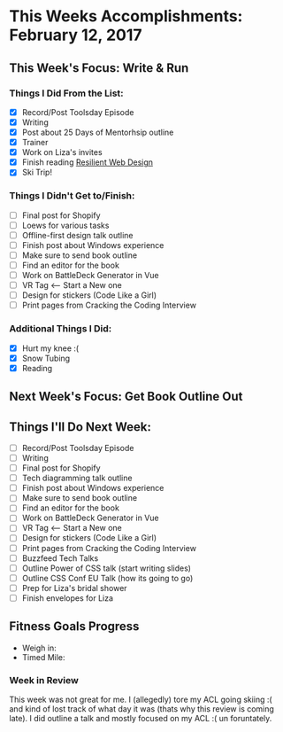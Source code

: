 # This Weeks Accomplishments: February 12, 2017

## This Week's Focus: Write & Run

### Things I Did From the List:


- [x] Record/Post Toolsday Episode
- [x] Writing
- [x] Post about 25 Days of Mentorhsip outline
- [x] Trainer
- [x] Work on Liza's invites
- [x] Finish reading [Resilient Web Design](https://resilientwebdesign.com/)
- [x] Ski Trip!

### Things I Didn't Get to/Finish:

- [ ] Final post for Shopify
- [ ] Loews for various tasks
- [ ] Offline-first design talk outline
- [ ] Finish post about Windows experience
- [ ] Make sure to send book outline
- [ ] Find an editor for the book
- [ ] Work on BattleDeck Generator in Vue
- [ ] VR Tag <-- Start a New one
- [ ] Design for stickers (Code Like a Girl)
- [ ] Print pages from Cracking the Coding Interview

### Additional Things I Did:

- [x] Hurt my knee :(
- [x] Snow Tubing
- [x] Reading

## Next Week's Focus: Get Book Outline Out

## Things I'll Do Next Week:

- [ ] Record/Post Toolsday Episode
- [ ] Writing
- [ ] Final post for Shopify
- [ ] Tech diagramming talk outline
- [ ] Finish post about Windows experience
- [ ] Make sure to send book outline
- [ ] Find an editor for the book
- [ ] Work on BattleDeck Generator in Vue
- [ ] VR Tag <-- Start a New one
- [ ] Design for stickers (Code Like a Girl)
- [ ] Print pages from Cracking the Coding Interview
- [ ] Buzzfeed Tech Talks
- [ ] Outline Power of CSS talk (start writing slides)
- [ ] Outline CSS Conf EU Talk (how its going to go)
- [ ] Prep for Liza's bridal shower
- [ ] Finish envelopes for Liza

## Fitness Goals Progress

- Weigh in:
- Timed Mile:

### Week in Review

This week was not great for me. I (allegedly) tore my ACL going skiing :( and kind of lost track of what day it was (thats why this review is coming late). I did outline a talk and mostly focused on my ACL :( un foruntately.